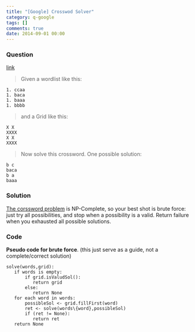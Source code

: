 ```yaml
---
title: "[Google] Crosswod Solver"
category: q-google
tags: []
comments: true
date: 2014-09-01 00:00
---
```



### Question

[link](http://stackoverflow.com/questions/8585090/algorithm-for-crossword-puzzle-with-given-grid)

> Given a wordlist like this:

    1. ccaa
    1. baca
    1. baaa
    1. bbbb

> and a Grid like this:

    X X
    XXXX
    X X
    XXXX

> Now solve this crossword. One possible solution:

    b c
    baca
    b a
    baaa

### Solution

[The corssword problem](http://stackoverflow.com/a/8586102) is NP-Complete, so your best shot is brute force: just try all possibilities, and stop when a possibility is a valid. Return failure when you exhausted all possible solutions.

### Code

**Pseudo code for brute force**. (this just serve as a guide, not a complete/correct solution)

    solve(words,grid):
       if words is empty:
           if grid.isValudSol():
              return grid
           else:
              return None
       for each word in words:
           possibleSol <- grid.fillFirst(word)
           ret <- solve(words\{word},possibleSol)
           if (ret != None):
              return ret
       return None
